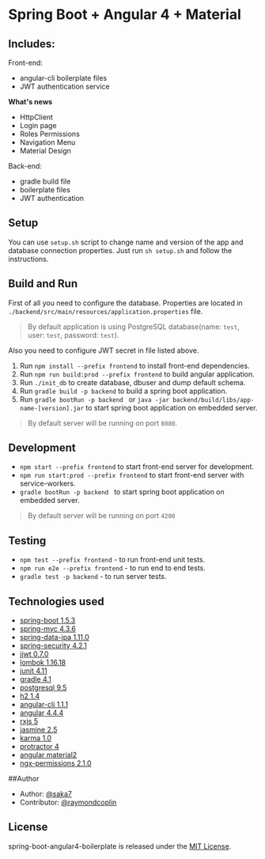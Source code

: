 # Spring Boot + Angular 4 + Material

## Includes:

Front-end:

- angular-cli boilerplate files
- JWT authentication service

**What's news**
- HttpClient
- Login page
- Roles Permissions
- Navigation Menu
- Material Design


Back-end:

- gradle build file
- boilerplate files
- JWT authentication

## Setup

You can use `setup.sh` script to change name and version of the app and database connection properties.
Just run `sh setup.sh` and follow the instructions.

## Build and Run

First of all you need to configure the database. Properties are located in `./backend/src/main/resources/application.properties` file.

> By default application is using PostgreSQL database(name: `test`, user: `test`, password: `test`).

Also you need to configure JWT secret in file listed above.

1. Run `npm install --prefix frontend` to install front-end dependencies.
2. Run `npm run build:prod --prefix frontend` to build angular application.
3. Run `./init_db` to create database, dbuser and dump default schema.
4. Run `gradle build -p backend` to build a spring boot application.
5. Run `gradle bootRun -p backend ` or `java -jar backend/build/libs/app-name-[version].jar` to start spring boot application on embedded server.

> By default server will be running on port `8080`.


## Development

- `npm start --prefix frontend` to start front-end server for development.
- `npm run start:prod --prefix frontend` to start front-end server with service-workers.
- `gradle bootRun -p backend ` to start spring boot application on embedded server.

> By default server will be running on port `4200`

## Testing

- `npm test --prefix frontend` - to run front-end unit tests.
- `npm run e2e --prefix frontend` - to run end to end tests.
- `gradle test -p backend` - to run server tests.

## Technologies used

- [spring-boot 1.5.3](https://projects.spring.io/spring-boot/)
- [spring-mvc 4.3.6](https://docs.spring.io/spring/docs/current/spring-framework-reference/html/mvc.html)
- [spring-data-jpa 1.11.0](http://projects.spring.io/spring-data-jpa/)
- [spring-security 4.2.1](https://projects.spring.io/spring-security/)
- [jjwt 0.7.0](https://github.com/jwtk/jjwt)
- [lombok 1.16.18](https://projectlombok.org/)
- [junit 4.11](http://junit.org/junit4/)
- [gradle 4.1](https://gradle.org/)
- [postgresql 9.5](https://www.postgresql.org/)
- [h2 1.4](http://www.h2database.com/html/main.html)
- [angular-cli 1.1.1](https://cli.angular.io/)
- [angular 4.4.4](https://angular.io/)
- [rxjs 5](http://reactivex.io/rxjs/)
- [jasmine 2.5](https://jasmine.github.io/)
- [karma 1.0](https://karma-runner.github.io/1.0/index.html)
- [protractor 4](http://www.protractortest.org/#/)
- [angular material2](https://material.angular.io/)
- [ngx-permissions 2.1.0](https://github.com/AlexKhymenko/ngx-permissions)

##Author
- Author: [@saka7](https://github.com/saka7)
- Contributor: [@raymondcoplin](https://github.com/RaymondCoplin)


## License
spring-boot-angular4-boilerplate is released under the [MIT License](https://opensource.org/licenses/MIT).
